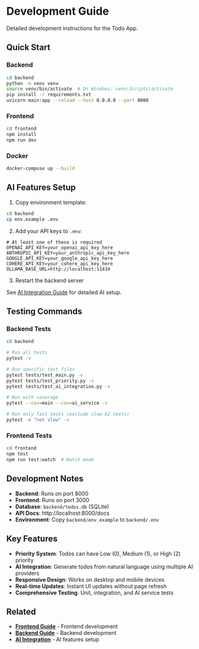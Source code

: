 # Development Guide

Detailed development instructions for the Todo App.

## Quick Start

### Backend
```bash
cd backend
python -m venv venv
source venv/bin/activate  # On Windows: venv\Scripts\activate
pip install -r requirements.txt
uvicorn main:app --reload --host 0.0.0.0 --port 8000
```

### Frontend
```bash
cd frontend
npm install
npm run dev
```

### Docker
```bash
docker-compose up --build
```

## AI Features Setup

1. Copy environment template:
```bash
cd backend
cp env.example .env
```

2. Add your API keys to `.env`:
```env
# At least one of these is required
OPENAI_API_KEY=your_openai_api_key_here
ANTHROPIC_API_KEY=your_anthropic_api_key_here
GOOGLE_API_KEY=your_google_api_key_here
COHERE_API_KEY=your_cohere_api_key_here
OLLAMA_BASE_URL=http://localhost:11434
```

3. Restart the backend server

See [AI Integration Guide](AI_INTEGRATION.md) for detailed AI setup.

## Testing Commands

### Backend Tests
```bash
cd backend

# Run all tests
pytest -v

# Run specific test files
pytest tests/test_main.py -v
pytest tests/test_priority.py -v
pytest tests/test_ai_integration.py -v

# Run with coverage
pytest --cov=main --cov=ai_service -v

# Run only fast tests (exclude slow AI tests)
pytest -m "not slow" -v
```

### Frontend Tests
```bash
cd frontend
npm test
npm run test:watch  # Watch mode
```

## Development Notes

- **Backend**: Runs on port 8000
- **Frontend**: Runs on port 3000
- **Database**: `backend/todos.db` (SQLite)
- **API Docs**: http://localhost:8000/docs
- **Environment**: Copy `backend/env.example` to `backend/.env`

## Key Features

- **Priority System**: Todos can have Low (0), Medium (1), or High (2) priority
- **AI Integration**: Generate todos from natural language using multiple AI providers
- **Responsive Design**: Works on desktop and mobile devices
- **Real-time Updates**: Instant UI updates without page refresh
- **Comprehensive Testing**: Unit, integration, and AI service tests

## Related

- **[Frontend Guide](frontend/README.md)** - Frontend development
- **[Backend Guide](backend/README.md)** - Backend development
- **[AI Integration](AI_INTEGRATION.md)** - AI features setup
